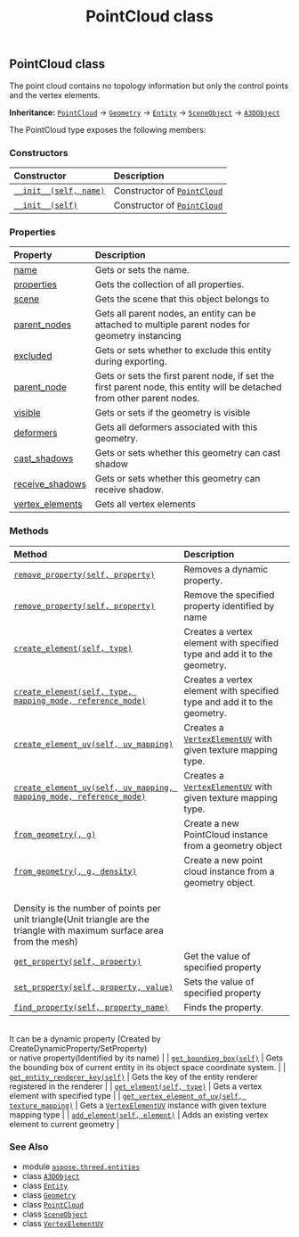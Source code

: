 ﻿---
title: PointCloud class
second_title: Aspose.3D for Python via .NET API References
description: 
type: docs
weight: 250
url: /python-net/aspose.threed.entities/pointcloud/
is_root: false
---

## PointCloud class

The point cloud contains no topology information but only the control points and the vertex elements.



**Inheritance:** [`PointCloud`](/3d/python-net/aspose.threed.entities/pointcloud) → 
[`Geometry`](/3d/python-net/aspose.threed.entities/geometry) → 
[`Entity`](/3d/python-net/aspose.threed/entity) → 
[`SceneObject`](/3d/python-net/aspose.threed/sceneobject) → 
[`A3DObject`](/3d/python-net/aspose.threed/a3dobject)



The PointCloud type exposes the following members:

### Constructors
| Constructor | Description |
| :- | :- |
| [`__init__(self, name)`](/3d/python-net/aspose.threed.entities/pointcloud/__init__/#str) | Constructor of [`PointCloud`](/3d/python-net/aspose.threed.entities/pointcloud) |
| [`__init__(self)`](/3d/python-net/aspose.threed.entities/pointcloud/__init__/#) | Constructor of [`PointCloud`](/3d/python-net/aspose.threed.entities/pointcloud) |


### Properties
| Property | Description |
| :- | :- |
| [name](/3d/python-net/aspose.threed.entities/pointcloud/name) | Gets or sets the name. |
| [properties](/3d/python-net/aspose.threed.entities/pointcloud/properties) | Gets the collection of all properties. |
| [scene](/3d/python-net/aspose.threed.entities/pointcloud/scene) | Gets the scene that this object belongs to |
| [parent_nodes](/3d/python-net/aspose.threed.entities/pointcloud/parent_nodes) | Gets all parent nodes, an entity can be attached to multiple parent nodes for geometry instancing |
| [excluded](/3d/python-net/aspose.threed.entities/pointcloud/excluded) | Gets or sets whether to exclude this entity during exporting. |
| [parent_node](/3d/python-net/aspose.threed.entities/pointcloud/parent_node) | Gets or sets the first parent node, if set the first parent node, this entity will be detached from other parent nodes. |
| [visible](/3d/python-net/aspose.threed.entities/pointcloud/visible) | Gets or sets if the geometry is visible |
| [deformers](/3d/python-net/aspose.threed.entities/pointcloud/deformers) | Gets all deformers associated with this geometry. |
| [cast_shadows](/3d/python-net/aspose.threed.entities/pointcloud/cast_shadows) | Gets or sets whether this geometry can cast shadow |
| [receive_shadows](/3d/python-net/aspose.threed.entities/pointcloud/receive_shadows) | Gets or sets whether this geometry can receive shadow. |
| [vertex_elements](/3d/python-net/aspose.threed.entities/pointcloud/vertex_elements) | Gets all vertex elements |


### Methods
| Method | Description |
| :- | :- |
| [`remove_property(self, property)`](/3d/python-net/aspose.threed.entities/pointcloud/remove_property/#aspose.threed.property) | Removes a dynamic property. |
| [`remove_property(self, property)`](/3d/python-net/aspose.threed.entities/pointcloud/remove_property/#str) | Remove the specified property identified by name |
| [`create_element(self, type)`](/3d/python-net/aspose.threed.entities/pointcloud/create_element/#aspose.threed.entities.vertexelementtype) | Creates a vertex element with specified type and add it to the geometry. |
| [`create_element(self, type, mapping_mode, reference_mode)`](/3d/python-net/aspose.threed.entities/pointcloud/create_element/#aspose.threed.entities.vertexelementtype-aspose.threed.entities.mappingmode-aspose.threed.entities.referencemode) | Creates a vertex element with specified type and add it to the geometry. |
| [`create_element_uv(self, uv_mapping)`](/3d/python-net/aspose.threed.entities/pointcloud/create_element_uv/#aspose.threed.entities.texturemapping) | Creates a [`VertexElementUV`](/3d/python-net/aspose.threed.entities/vertexelementuv) with given texture mapping type. |
| [`create_element_uv(self, uv_mapping, mapping_mode, reference_mode)`](/3d/python-net/aspose.threed.entities/pointcloud/create_element_uv/#aspose.threed.entities.texturemapping-aspose.threed.entities.mappingmode-aspose.threed.entities.referencemode) | Creates a [`VertexElementUV`](/3d/python-net/aspose.threed.entities/vertexelementuv) with given texture mapping type. |
| [`from_geometry(, g)`](/3d/python-net/aspose.threed.entities/pointcloud/from_geometry/#aspose.threed.entities.geometry) | Create a new PointCloud instance from a geometry object |
| [`from_geometry(, g, density)`](/3d/python-net/aspose.threed.entities/pointcloud/from_geometry/#aspose.threed.entities.geometry-int) | Create a new point cloud instance from a geometry object.<br/>Density is the number of points per unit triangle(Unit triangle are the triangle with maximum surface area from the mesh) |
| [`get_property(self, property)`](/3d/python-net/aspose.threed.entities/pointcloud/get_property/#str) | Get the value of specified property |
| [`set_property(self, property, value)`](/3d/python-net/aspose.threed.entities/pointcloud/set_property/#str-any) | Sets the value of specified property |
| [`find_property(self, property_name)`](/3d/python-net/aspose.threed.entities/pointcloud/find_property/#str) | Finds the property.<br/>It can be a dynamic property (Created by CreateDynamicProperty/SetProperty) <br/>or native property(Identified by its name) |
| [`get_bounding_box(self)`](/3d/python-net/aspose.threed.entities/pointcloud/get_bounding_box/#) | Gets the bounding box of current entity in its object space coordinate system. |
| [`get_entity_renderer_key(self)`](/3d/python-net/aspose.threed.entities/pointcloud/get_entity_renderer_key/#) | Gets the key of the entity renderer registered in the renderer |
| [`get_element(self, type)`](/3d/python-net/aspose.threed.entities/pointcloud/get_element/#aspose.threed.entities.vertexelementtype) | Gets a vertex element with specified type |
| [`get_vertex_element_of_uv(self, texture_mapping)`](/3d/python-net/aspose.threed.entities/pointcloud/get_vertex_element_of_uv/#aspose.threed.entities.texturemapping) | Gets a [`VertexElementUV`](/3d/python-net/aspose.threed.entities/vertexelementuv) instance with given texture mapping type |
| [`add_element(self, element)`](/3d/python-net/aspose.threed.entities/pointcloud/add_element/#aspose.threed.entities.vertexelement) | Adds an existing vertex element to current geometry |



### See Also
* module [`aspose.threed.entities`](..)
* class [`A3DObject`](/3d/python-net/aspose.threed/a3dobject)
* class [`Entity`](/3d/python-net/aspose.threed/entity)
* class [`Geometry`](/3d/python-net/aspose.threed.entities/geometry)
* class [`PointCloud`](/3d/python-net/aspose.threed.entities/pointcloud)
* class [`SceneObject`](/3d/python-net/aspose.threed/sceneobject)
* class [`VertexElementUV`](/3d/python-net/aspose.threed.entities/vertexelementuv)
